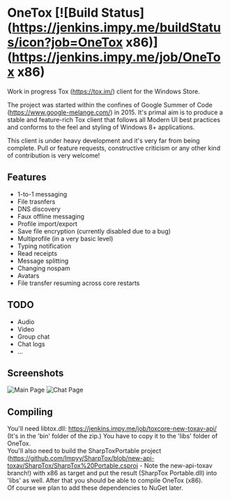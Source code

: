 # OneTox [![Build Status](https://jenkins.impy.me/buildStatus/icon?job=OneTox x86)](https://jenkins.impy.me/job/OneTox x86)
Work in progress Tox (https://tox.im/) client for the Windows Store.

The project was started within the confines of Google Summer of Code (https://www.google-melange.com/) in 2015. It's primal aim is to produce a stable and feature-rich Tox client that follows all Modern UI best practices and conforms to the feel and styling of Windows 8+ applications.

This client is under heavy development and it's very far from being complete. Pull or feature requests, constructive criticism or any other kind of contribution is very welcome!

## Features
* 1-to-1 messaging
* File trasnfers
* DNS discovery
* Faux offline messaging
* Profile import/export
* Save file encryption (currently disabled due to a bug)
* Multiprofile (in a very basic level)
* Typing notification
* Read receipts
* Message splitting
* Changing nospam
* Avatars
* File transfer resuming across core restarts

## TODO
* Audio
* Video
* Group chat
* Chat logs
* ...

## Screenshots
![Main Page](http://i.imgur.com/HrqjSxn.png)
![Chat Page](http://i.imgur.com/NHqHykf.png)

## Compiling
You'll need libtox.dll: https://jenkins.impy.me/job/toxcore-new-toxav-api/ (It's in the 'bin' folder of the zip.) You have to copy it to the 'libs' folder of OneTox.  
You'll also need to build the SharpToxPortable project (https://github.com/Impyy/SharpTox/blob/new-api-toxav/SharpTox/SharpTox%20Portable.csproj - Note the new-api-toxav branch!) with x86 as target and put the result (SharpTox Portable.dll) into 'libs' as well. After that you should be able to compile OneTox (x86).  
Of course we plan to add these dependencies to NuGet later.

